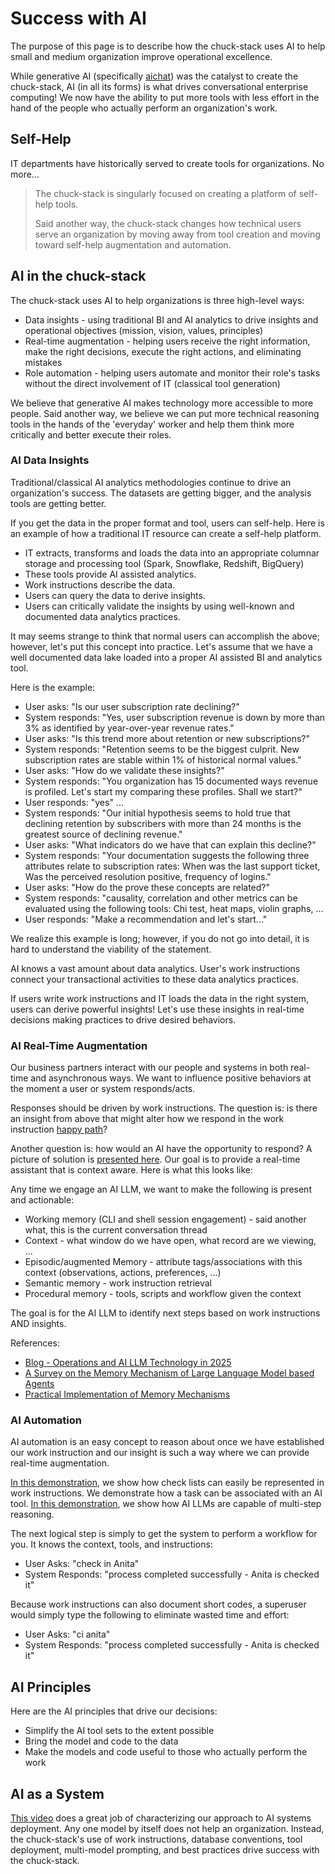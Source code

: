 # Success with AI

The purpose of this page is to describe how the chuck-stack uses AI to help small and medium organization improve operational excellence.

While generative AI (specifically [aichat](./tool-aichat.md)) was the catalyst to create the chuck-stack, AI (in all its forms) is what drives conversational enterprise computing! We now have the ability to put more tools with less effort in the hand of the people who actually perform an organization's work.

## Self-Help

IT departments have historically served to create tools for organizations. No more...

> The chuck-stack is singularly focused on creating a platform of self-help tools.
>
> Said another way, the chuck-stack changes how technical users serve an organization by moving away from tool creation and moving toward self-help augmentation and automation.

## AI in the chuck-stack

The chuck-stack uses AI to help organizations is three high-level ways:

- Data insights - using traditional BI and AI analytics to drive insights and operational objectives (mission, vision, values, principles)
- Real-time augmentation - helping users receive the right information, make the right decisions, execute the right actions, and eliminating mistakes
- Role automation - helping users automate and monitor their role's tasks without the direct involvement of IT (classical tool generation)

We believe that generative AI makes technology more accessible to more people. Said another way, we believe we can put more technical reasoning tools in the hands of the 'everyday' worker and help them think more critically and better execute their roles.

### AI Data Insights

Traditional/classical AI analytics methodologies continue to drive an organization's success. The datasets are getting bigger, and the analysis tools are getting better.

If you get the data in the proper format and tool, users can self-help. Here is an example of how a traditional IT resource can create a self-help platform.

- IT extracts, transforms and loads the data into an appropriate columnar storage and processing tool (Spark, Snowflake, Redshift, BigQuery)
- These tools provide AI assisted analytics.
- Work instructions describe the data.
- Users can query the data to derive insights.
- Users can critically validate the insights by using well-known and documented data analytics practices.

It may seems strange to think that normal users can accomplish the above; however, let's put this concept into practice. Let's assume that we have a well documented data lake loaded into a proper AI assisted BI and analytics tool.

Here is the example:

- User asks: "Is our user subscription rate declining?"
- System responds: "Yes, user subscription revenue is down by more than 3% as identified by year-over-year revenue rates."
- User asks: "Is this trend more about retention or new subscriptions?"
- System responds: "Retention seems to be the biggest culprit. New subscription rates are stable within 1% of historical normal values."
- User asks: "How do we validate these insights?"
- System responds: "You organization has 15 documented ways revenue is profiled. Let's start my comparing these profiles. Shall we start?"
- User responds: "yes"
...
- System responds: "Our initial hypothesis seems to hold true that declining retention by subscribers with more than 24 months is the greatest source of declining revenue."
- User asks: "What indicators do we have that can explain this decline?"
- System responds: "Your documentation suggests the following three attributes relate to subscription rates: When was the last support ticket, Was the perceived resolution positive, frequency of logins."
- User asks: "How do the prove these concepts are related?"
- System responds: "causality, correlation and other metrics can be evaluated using the following tools: Chi test, heat maps, violin graphs, ...
- User responds: "Make a recommendation and let's start..."

We realize this example is long; however, if you do not go into detail, it is hard to understand the viability of the statement. 

AI knows a vast amount about data analytics. User's work instructions connect your transactional activities to these data analytics practices.

If users write work instructions and IT loads the data in the right system, users can derive powerful insights! Let's use these insights in real-time decisions making practices to drive desired behaviors.

### AI Real-Time Augmentation

Our business partners interact with our people and systems in both real-time and asynchronous ways. We want to influence positive behaviors at the moment a user or system responds/acts.

Responses should be driven by work instructions. The question is: is there an insight from above that might alter how we respond in the work instruction [happy path](./terminology.md#happy-path)?

Another question is: how would an AI have the opportunity to respond? A picture of solution is [presented here](./blog-llm-ai-operations-automation.md). Our goal is to provide a real-time assistant that is context aware. Here is what this looks like:

Any time we engage an AI LLM, we want to make the following is present and actionable:

- Working memory (CLI and shell session engagement) - said another what, this is the current conversation thread
- Context - what window do we have open, what record are we viewing, ...
- Episodic/augmented Memory - attribute tags/associations with this context (observations, actions, preferences, ...)
- Semantic memory - work instruction retrieval
- Procedural memory - tools, scripts and workflow given the context

The goal is for the AI LLM to identify next steps based on work instructions AND insights.

References:

- [Blog - Operations and AI LLM Technology in 2025](https://www.chuck-stack.org/ls/blog-llm-ai-operations-automation.html)
- [A Survey on the Memory Mechanism of Large Language Model based Agents](https://arxiv.org/abs/2404.13501)
- [Practical Implementation of Memory Mechanisms](https://www.youtube.com/watch?v=VKPngyO0iKg)

### AI Automation

AI automation is an easy concept to reason about once we have established our work instruction and our insight is such a way where we can provide real-time augmentation.

[In this demonstration](./blog-llm-ai-operations-automation.md), we show how check lists can easily be represented in work instructions. We demonstrate how a task can be associated with an AI tool. [In this demonstration](./picture-success.md#how-is-this-possible), we show how AI LLMs are capable of multi-step reasoning.

The next logical step is simply to get the system to perform a workflow for you. It knows the context, tools, and instructions:

- User Asks: "check in Anita"
- System Responds: "process completed successfully - Anita is checked it"

Because work instructions can also document short codes, a superuser would simply type the following to eliminate wasted time and effort:

- User Asks: "ci anita"
- System Responds: "process completed successfully - Anita is checked it"

## AI Principles

Here are the AI principles that drive our decisions:

- Simplify the AI tool sets to the extent possible
- Bring the model and code to the data
- Make the models and code useful to those who actually perform the work

## AI as a System

[This video](https://www.youtube.com/watch?v=vRTcE19M-KE) does a great job of characterizing our approach to AI systems deployment. Any one model by itself does not help an organization. Instead, the chuck-stack's use of work instructions, database conventions, tool deployment, multi-model prompting, and best practices drive success with the chuck-stack.
